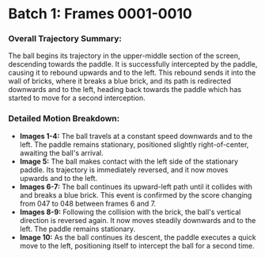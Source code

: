 # Batch 1: Frames 0001-0010

### Overall Trajectory Summary:
The ball begins its trajectory in the upper-middle section of the screen, descending towards the paddle. It is successfully intercepted by the paddle, causing it to rebound upwards and to the left. This rebound sends it into the wall of bricks, where it breaks a blue brick, and its path is redirected downwards and to the left, heading back towards the paddle which has started to move for a second interception.

### Detailed Motion Breakdown:
*   **Images 1-4:** The ball travels at a constant speed downwards and to the left. The paddle remains stationary, positioned slightly right-of-center, awaiting the ball's arrival.
*   **Image 5:** The ball makes contact with the left side of the stationary paddle. Its trajectory is immediately reversed, and it now moves upwards and to the left.
*   **Images 6-7:** The ball continues its upward-left path until it collides with and breaks a blue brick. This event is confirmed by the score changing from 047 to 048 between frames 6 and 7.
*   **Images 8-9:** Following the collision with the brick, the ball's vertical direction is reversed again. It now moves steadily downwards and to the left. The paddle remains stationary.
*   **Image 10:** As the ball continues its descent, the paddle executes a quick move to the left, positioning itself to intercept the ball for a second time.
